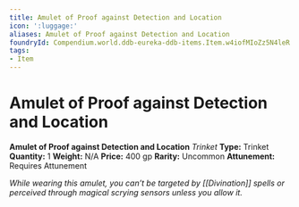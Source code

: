 ```yaml
---
title: Amulet of Proof against Detection and Location
icon: ':luggage:'
aliases: Amulet of Proof against Detection and Location
foundryId: Compendium.world.ddb-eureka-ddb-items.Item.w4iofMIoZz5N4leR
tags:
- Item
---
```


# Amulet of Proof against Detection and Location

**Amulet of Proof against Detection and Location**
_Trinket_
**Type:** Trinket
**Quantity:** 1
**Weight:** N/A
**Price:** 400 gp
**Rarity:** Uncommon
**Attunement:** Requires Attunement

*While wearing this amulet, you can’t be targeted by [[Divination]] spells or perceived through magical scrying sensors unless you allow it.*